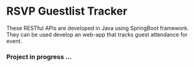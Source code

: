 # RSVP Guestlist Tracker
These RESTful APIs are developed in Java using SpringBoot framework. They can be used develop an web-app that tracks guest attendance for event.

### Project in progress ...
